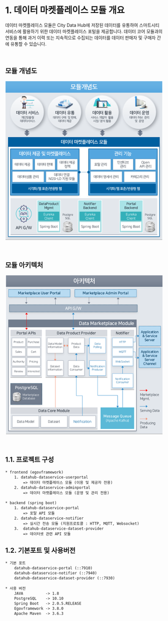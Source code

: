 # 1. 데이터 마켓플레이스 모듈 개요

데이터 마켓플레이스 모듈은 City Data Hub에 저장된 데이터를 유통하여 스마트시티 서비스에 활용하기 위한 데이터 마켓플레이스 포털을 제공합니다. 데이터 코어 모듈과의 연동을 통해 과거 이력 또는 지속적으로 수집되는 데이터를 데이터 판매자 및 구매자 간에 유통할 수 있습니다.

</br>

## 모듈 개념도
![](image_02.png)

</br>

## 모듈 아키텍처
![](image_03.png)

</br>

## 1.1. 프로젝트 구성

```
* frontend (egovframework)
	1. datahub-dataservice-userportal
		=> 데이터 마켓플레이스 모듈 (이용 및 제공자 전용)
	2. datahub-dataservice-adminportal
		=> 데이터 마켓플레이스 모듈 (운영 및 관리 전용)

* backend (spring boot)
	1. datahub-dataservice-portal
		=> 포탈 API 모듈
	2. datahub-dataservice-notifier
		=> 실시간 전송 모듈 (지원프로토콜 : HTTP, MQTT, Websocket)
	3.  datahub-dataservice-dataset-provider
		=> 데이터셋 관련 API 모듈
```

## 1.2. 기본포트 및 사용버전

```
* 기본 포트
	datahub-dataservice-portal (::7910)
	datahub-dataservice-notifier (::7940)
	datahub-dataservice-dataset-provider (::7930)

* 사용 버전
	JAVA          -> 1.8
	PostgreSQL    -> 10.10
	Spring Boot   -> 2.0.5.RELEASE
	Egovframework -> 3.8.0
	Apache Maven  -> 3.6.3

```
